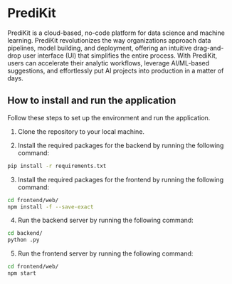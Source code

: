 # PrediKit

PrediKit is a cloud-based, no-code platform for data science and machine learning. PrediKit revolutionizes the way organizations approach data pipelines, model building, and deployment, offering an intuitive drag-and-drop user interface (UI) that simplifies the entire process. With PrediKit, users can accelerate their analytic workflows, leverage AI/ML-based suggestions, and effortlessly put AI projects into production in a matter of days.

## How to install and run the application

Follow these steps to set up the environment and run the application.

1. Clone the repository to your local machine.

2. Install the required packages for the backend by running the following command:

```bash
pip install -r requirements.txt
```

3. Install the required packages for the frontend by running the following command:

```bash
cd frontend/web/
npm install -f --save-exact
```

4. Run the backend server by running the following command:

```bash
cd backend/
python .py
```

5. Run the frontend server by running the following command:

```bash
cd frontend/web/
npm start
```
